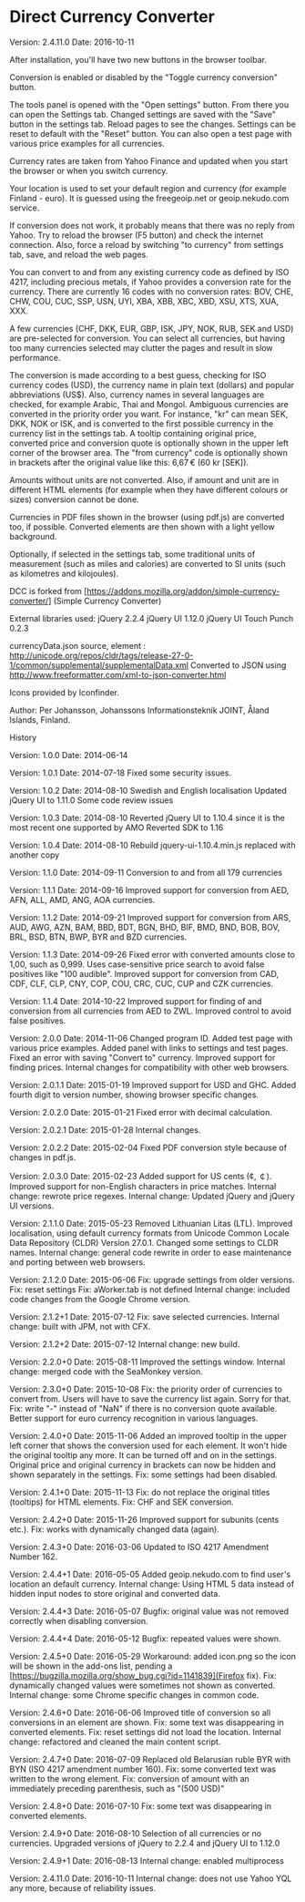 # Direct Currency Converter

Version: 2.4.11.0
Date: 2016-10-11

After installation, you'll have two new buttons in the browser toolbar.

Conversion is enabled or disabled by the "Toggle currency conversion" button.

The tools panel is opened with the "Open settings" button.
From there you can open the Settings tab. Changed settings are saved with the "Save" button in the settings tab. Reload pages to see the changes.
Settings can be reset to default with the "Reset" button.
You can also open a test page with various price examples for all currencies.

Currency rates are taken from Yahoo Finance and updated when you start the browser or when you switch currency.

Your location is used to set your default region and currency (for example Finland - euro). It is guessed using the freegeoip.net or geoip.nekudo.com service.

If conversion does not work, it probably means that there was no reply from Yahoo. Try to reload the browser (F5 button) and check the internet connection. Also, force a reload by switching "to currency" from settings tab, save, and reload the web pages.

You can convert to and from any existing currency code as defined by ISO 4217, including precious metals, if Yahoo provides a conversion rate for the currency.
There are currently 16 codes with no conversion rates: BOV, CHE, CHW, COU, CUC, SSP, USN, UYI, XBA, XBB, XBC, XBD, XSU, XTS, XUA, XXX.

A few currencies (CHF, DKK, EUR, GBP, ISK, JPY, NOK, RUB, SEK and USD) are pre-selected for conversion. You can select all currencies, but having too many currencies selected may clutter the pages and result in slow performance.

The conversion is made according to a best guess, checking for ISO currency codes (USD), the currency name in plain text (dollars) and popular abbreviations (US$).
Also, currency names in several languages are checked, for example Arabic, Thai and Mongol.
Ambiguous currencies are converted in the priority order you want. For instance, "kr" can mean SEK, DKK, NOK or ISK, and is converted to the first possible currency
in the currency list in the settings tab.
A tooltip containing original price, converted price and conversion quote is optionally shown in the upper left corner of the browser area.
The "from currency" code is optionally shown in brackets after the original value like this: 6,67 € (60 kr [SEK]).

Amounts without units are not converted.
Also, if amount and unit are in different HTML elements (for example when they have different colours or sizes) conversion cannot be done.

Currencies in PDF files shown in the browser (using pdf.js) are converted too, if possible. Converted elements are then shown with a light yellow background.

Optionally, if selected in the settings tab, some traditional units of measurement (such as miles and calories) are converted to SI units (such as kilometres and kilojoules).

DCC is forked from [https://addons.mozilla.org/addon/simple-currency-converter/] (Simple Currency Converter)

External libraries used:
jQuery 2.2.4
jQuery UI 1.12.0
jQuery UI Touch Punch 0.2.3

currencyData.json source, element <currencyData>:
http://unicode.org/repos/cldr/tags/release-27-0-1/common/supplemental/supplementalData.xml
Converted to JSON using http://www.freeformatter.com/xml-to-json-converter.html

Icons provided by Iconfinder.

Author: Per Johansson, Johanssons Informationsteknik JOINT, Åland Islands, Finland.

History

Version: 1.0.0
Date: 2014-06-14

Version: 1.0.1
Date: 2014-07-18
Fixed some security issues.

Version: 1.0.2
Date: 2014-08-10
Swedish and English localisation
Updated jQuery UI to 1.11.0
Some code review issues

Version: 1.0.3
Date: 2014-08-10
Reverted jQuery UI to 1.10.4 since it is the most recent one supported by AMO
Reverted SDK to 1.16

Version: 1.0.4
Date: 2014-08-10
Rebuild
jquery-ui-1.10.4.min.js replaced with another copy

Version: 1.1.0
Date: 2014-09-11
Conversion to and from all 179 currencies

Version: 1.1.1
Date: 2014-09-16
Improved support for conversion from AED, AFN, ALL, AMD, ANG, AOA currencies.

Version: 1.1.2
Date: 2014-09-21
Improved support for conversion from ARS, AUD, AWG, AZN, BAM, BBD, BDT, BGN, BHD, BIF, BMD, BND, BOB, BOV, BRL, BSD, BTN, BWP, BYR and BZD currencies.

Version: 1.1.3
Date: 2014-09-26
Fixed error with converted amounts close to 1,00, such as 0,999.
Uses case-sensitive price search to avoid false positives like "100 audible".
Improved support for conversion from CAD, CDF, CLF, CLP, CNY, COP, COU, CRC, CUC, CUP and CZK currencies.

Version: 1.1.4
Date: 2014-10-22
Improved support for finding of and conversion from all currencies from AED to ZWL.
Improved control to avoid false positives.

Version: 2.0.0
Date: 2014-11-06
Changed program ID.
Added test page with various price examples.
Added panel with links to settings and test pages.
Fixed an error with saving "Convert to" currency.
Improved support for finding prices.
Internal changes for compatibility with other web browsers.

Version: 2.0.1.1
Date: 2015-01-19
Improved support for USD and GHC.
Added fourth digit to version number, showing browser specific changes.

Version: 2.0.2.0
Date: 2015-01-21
Fixed error with decimal calculation.

Version: 2.0.2.1
Date: 2015-01-28
Internal changes.

Version: 2.0.2.2
Date: 2015-02-04
Fixed PDF conversion style because of changes in pdf.js.

Version: 2.0.3.0
Date: 2015-02-23
Added support for US cents (¢, ￠).
Improved support for non-English characters in price matches.
Internal change: rewrote price regexes.
Internal change: Updated jQuery and jQuery UI versions.

Version: 2.1.1.0
Date: 2015-05-23
Removed Lithuanian Litas (LTL).
Improved localisation, using default currency formats from Unicode Common Locale Data Repository (CLDR) Version 27.0.1.
Changed some settings to CLDR names.
Internal change: general code rewrite in order to ease maintenance and porting between web browsers.

Version: 2.1.2.0
Date: 2015-06-06
Fix: upgrade settings from older versions.
Fix: reset settings
Fix: aWorker.tab is not defined
Internal change: included code changes from the Google Chrome version.

Version: 2.1.2+1
Date: 2015-07-12
Fix: save selected currencies.
Internal change: built with JPM, not with CFX.

Version: 2.1.2+2
Date: 2015-07-12
Internal change: new build.

Version: 2.2.0+0
Date: 2015-08-11
Improved the settings window.
Internal change: merged code with the SeaMonkey version.

Version: 2.3.0+0
Date: 2015-10-08
Fix: the priority order of currencies to convert from. Users will have to save the currency list again. Sorry for that.
Fix: write "-" instead of "NaN" if there is no conversion quote available.
Better support for euro currency recognition in various languages.

Version: 2.4.0+0
Date: 2015-11-06
Added an improved tooltip in the upper left corner that shows the conversion used for each element. It won't hide the original tooltip any more.
 It can be turned off and on in the settings.
Original price and original currency in brackets can now be hidden and shown separately in the settings.
Fix: some settings had been disabled.

Version: 2.4.1+0
Date: 2015-11-13
Fix: do not replace the original titles (tooltips) for HTML elements.
Fix: CHF and SEK conversion.

Version: 2.4.2+0
Date: 2015-11-26
Improved support for subunits (cents etc.).
Fix: works with dynamically changed data (again).

Version: 2.4.3+0
Date: 2016-03-06
Updated to ISO 4217 Amendment Number 162.

Version: 2.4.4+1
Date: 2016-05-05
Added geoip.nekudo.com to find user's location an default currency.
Internal change: Using HTML 5 data instead of hidden input nodes to store original and converted data.

Version: 2.4.4+3
Date: 2016-05-07
Bugfix: original value was not removed correctly when disabling conversion.

Version: 2.4.4+4
Date: 2016-05-12
Bugfix: repeated values were shown.

Version: 2.4.5+0
Date: 2016-05-29
Workaround: added icon.png so the icon will be shown in the add-ons list, pending a
[https://bugzilla.mozilla.org/show_bug.cgi?id=1141839](Firefox fix).
Fix: dynamically changed values were sometimes not shown as converted.
Internal change: some Chrome specific changes in common code.

Version: 2.4.6+0
Date: 2016-06-06
Improved title of conversion so all conversions in an element are shown.
Fix: some text was disappearing in converted elements.
Fix: reset settings did not load the location.
Internal change: refactored and cleaned the main content script.

Version: 2.4.7+0
Date: 2016-07-09
Replaced old Belarusian ruble BYR with BYN (ISO 4217 amendment number 160).
Fix: some converted text was written to the wrong element.
Fix: conversion of amount with an immediately preceding parenthesis, such as "(500 USD)"

Version: 2.4.8+0
Date: 2016-07-10
Fix: some text was disappearing in converted elements.

Version: 2.4.9+0
Date: 2016-08-10
Selection of all currencies or no currencies.
Upgraded versions of jQuery to 2.2.4 and jQuery UI to 1.12.0

Version: 2.4.9+1
Date: 2016-08-13
Internal change: enabled multiprocess

Version: 2.4.11.0
Date: 2016-10-11
Internal change: does not use Yahoo YQL any more, because of reliability issues.
